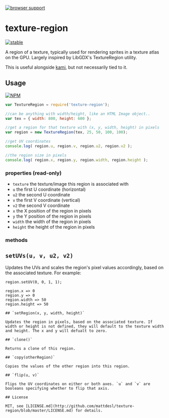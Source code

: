 [![browser support](https://ci.testling.com/mattdesl/texture-region.png)](https://ci.testling.com/mattdesl/texture-region)

# texture-region

[![stable](http://badges.github.io/stability-badges/dist/stable.svg)](http://github.com/badges/stability-badges)

A region of a texture, typically used for rendering sprites in a texture atlas on the GPU. Largely inspired by LibGDX's TextureRegion utility. 

This is useful alongside [kami](http://github.com/mattdesl/kami), but not necessarily tied to it.

## Usage

[![NPM](https://nodei.co/npm/texture-region.png)](https://nodei.co/npm/texture-region/)


```js
var TextureRegion = require('texture-region');

//can be anything with width/height, like an HTML Image object..
var tex = { width: 800, height: 600 };

//get a region for that texture with (x, y, width, height) in pixels
var region = new TextureRegion(tex, 25, 50, 100, 100);

//get UV coordinates
console.log( region.u, region.v, region.u2, region.v2 );

//the region size in pixels
console.log( region.x, region.y, region.width, region.height );
```

### properties (read-only)

- `texture` the texture/image this region is associated with
- `u` the first U coordinate (horizontal)
- `u2` the second U coordinate
- `v` the first V coordinate (vertical)
- `v2` the second V coordinate
- `x` the X position of the region in pixels
- `y` the Y position of the region in pixels
- `width` the width of the region in pixels
- `height` the height of the region in pixels

### methods

## `setUVs(u, v, u2, v2)`

Updates the UVs and scales the region's pixel values accordingly, based on the associated texture. For example:

```//with texture: {width: 50, height: 50}
region.setUV(0, 0, 1, 1);

region.x => 0
region.y => 0
region.width => 50
region.height => 50

## `setRegion(x, y, width, height)`

Updates the region in pixels, based on the associated texture. If width or height is not defined, they will default to the texture width and height. The x and y will defualt to zero.

## `clone()`

Returns a clone of this region.

## `copy(otherRegion)`

Copies the values of the other region into this region.

## `flip(u, v)`

Flips the UV coordinates on either or both axes. `u` and `v` are booleans specifying whether to flip that axis.

## License

MIT, see [LICENSE.md](http://github.com/mattdesl/texture-region/blob/master/LICENSE.md) for details.
